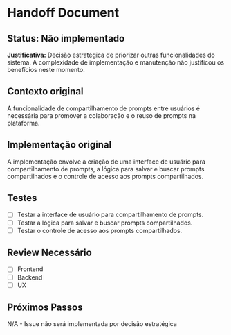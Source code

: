 # Handoff Document

## Status: Não implementado

**Justificativa:** 
Decisão estratégica de priorizar outras funcionalidades do sistema. A complexidade de implementação e manutenção não justificou os benefícios neste momento.

## Contexto original

A funcionalidade de compartilhamento de prompts entre usuários é necessária para promover a colaboração e o reuso de prompts na plataforma.

## Implementação original

A implementação envolve a criação de uma interface de usuário para compartilhamento de prompts, a lógica para salvar e buscar prompts compartilhados e o controle de acesso aos prompts compartilhados.

## Testes

- [ ] Testar a interface de usuário para compartilhamento de prompts.
- [ ] Testar a lógica para salvar e buscar prompts compartilhados.
- [ ] Testar o controle de acesso aos prompts compartilhados.

## Review Necessário

- [ ] Frontend
- [ ] Backend
- [ ] UX

## Próximos Passos

N/A - Issue não será implementada por decisão estratégica
